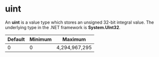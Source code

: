 # uint

An **uint** is a value type which stores an unsigned 32-bit integral value. The underlying type in the .NET framework is **System.UInt32**.

| Default | Minimum | Maximum |
| -- | -- | -- |
| 0 | 0 | 4,294,967,295 |
